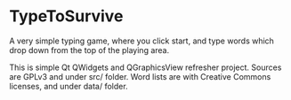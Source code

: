 # TypeToSurvive

A very simple typing game, where you click start, and type words
which drop down from the top of the playing area.

This is simple Qt QWidgets and QGraphicsView refresher project.
Sources are GPLv3 and under src/ folder.
Word lists are with Creative Commons licenses, and under data/ folder.
